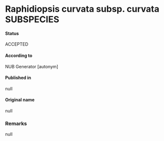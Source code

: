 # Raphidiopsis curvata subsp. curvata SUBSPECIES

#### Status
ACCEPTED

#### According to
NUB Generator [autonym]

#### Published in
null

#### Original name
null

### Remarks
null